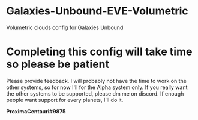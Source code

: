 # Galaxies-Unbound-EVE-Volumetric
Volumetric clouds config for Galaxies Unbound

# Completing this config will take time so please be patient

Please provide feedback. I will probably not have the time to work on the other systems, so for now I'll for the Alpha system only. If you really want the other systems to be supported, please dm me on discord. If enough people want support for every planets, I'll do it.

**ProximaCentauri#9875**
